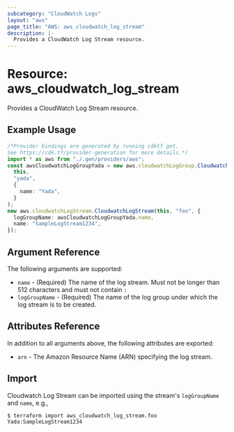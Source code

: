 ```yaml
---
subcategory: "CloudWatch Logs"
layout: "aws"
page_title: "AWS: aws_cloudwatch_log_stream"
description: |-
  Provides a CloudWatch Log Stream resource.
---
```


# Resource: aws\_cloudwatch\_log\_stream

Provides a CloudWatch Log Stream resource.

## Example Usage

```typescript
/*Provider bindings are generated by running cdktf get.
See https://cdk.tf/provider-generation for more details.*/
import * as aws from "./.gen/providers/aws";
const awsCloudwatchLogGroupYada = new aws.cloudwatchLogGroup.CloudwatchLogGroup(
  this,
  "yada",
  {
    name: "Yada",
  }
);
new aws.cloudwatchLogStream.CloudwatchLogStream(this, "foo", {
  logGroupName: awsCloudwatchLogGroupYada.name,
  name: "SampleLogStream1234",
});

```

## Argument Reference

The following arguments are supported:

* `name` - (Required) The name of the log stream. Must not be longer than 512 characters and must not contain `:`
* `logGroupName` - (Required) The name of the log group under which the log stream is to be created.

## Attributes Reference

In addition to all arguments above, the following attributes are exported:

* `arn` - The Amazon Resource Name (ARN) specifying the log stream.

## Import

Cloudwatch Log Stream can be imported using the stream's `logGroupName` and `name`, e.g.,

```console
$ terraform import aws_cloudwatch_log_stream.foo Yada:SampleLogStream1234
```
